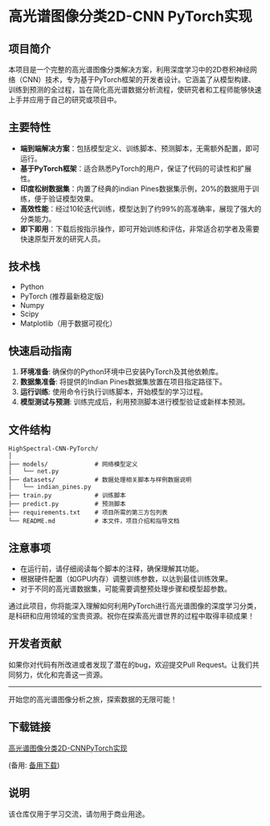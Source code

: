 # 高光谱图像分类2D-CNN PyTorch实现

## 项目简介

本项目是一个完整的高光谱图像分类解决方案，利用深度学习中的2D卷积神经网络（CNN）技术，专为基于PyTorch框架的开发者设计。它涵盖了从模型构建、训练到预测的全过程，旨在简化高光谱数据分析流程，使研究者和工程师能够快速上手并应用于自己的研究或项目中。

## 主要特性

- **端到端解决方案**：包括模型定义、训练脚本、预测脚本，无需额外配置，即可运行。
- **基于PyTorch框架**：适合熟悉PyTorch的用户，保证了代码的可读性和扩展性。
- **印度松树数据集**：内置了经典的indian Pines数据集示例，20%的数据用于训练，便于验证模型效果。
- **高效性能**：经过10轮迭代训练，模型达到了约99%的高准确率，展现了强大的分类能力。
- **即下即用**：下载后按指示操作，即可开始训练和评估，非常适合初学者及需要快速原型开发的研究人员。

## 技术栈

- Python
- PyTorch (推荐最新稳定版)
- Numpy
- Scipy
- Matplotlib（用于数据可视化）

## 快速启动指南

1. **环境准备**: 确保你的Python环境中已安装PyTorch及其他依赖库。
2. **数据集准备**: 将提供的Indian Pines数据集放置在项目指定路径下。
3. **运行训练**: 使用命令行执行训练脚本，开始模型的学习过程。
4. **模型测试与预测**: 训练完成后，利用预测脚本进行模型验证或新样本预测。

## 文件结构

```
HighSpectral-CNN-PyTorch/
│
├── models/             # 网络模型定义
│   └── net.py
├── datasets/           # 数据处理相关脚本与样例数据说明
│   └── indian_pines.py
├── train.py            # 训练脚本
├── predict.py          # 预测脚本
├── requirements.txt    # 项目所需的第三方包列表
└── README.md           # 本文件，项目介绍和指导文档
```

## 注意事项

- 在运行前，请仔细阅读每个脚本的注释，确保理解其功能。
- 根据硬件配置（如GPU内存）调整训练参数，以达到最佳训练效果。
- 对于不同的高光谱数据集，可能需要调整预处理步骤和模型超参数。

通过此项目，你将能深入理解如何利用PyTorch进行高光谱图像的深度学习分类，是科研和应用领域的宝贵资源。祝你在探索高光谱世界的过程中取得丰硕成果！

## 开发者贡献

如果你对代码有所改进或者发现了潜在的bug，欢迎提交Pull Request。让我们共同努力，优化和完善这一资源。

--- 

开始您的高光谱图像分析之旅，探索数据的无限可能！

## 下载链接
[高光谱图像分类2D-CNNPyTorch实现](https://pan.quark.cn/s/00b9e68a0ea1) 

(备用: [备用下载](https://pan.baidu.com/s/1Vq8TR26IHftCfKZS3CAJpw?pwd=1234))

## 说明

该仓库仅用于学习交流，请勿用于商业用途。
